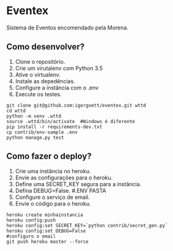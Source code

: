 # Eventex

Sistema de Eventos encomendado pela Morena.

## Como desenvolver?

1. Clone o repositório.
2. Crie um virutalenv com Python 3.5
3. Ative o virtualenv.
4. Instale as depedências.
5. Configure a instância com o .env
6. Execute os testes.

``` console
git clone git@github.com:igorgoett/eventex.git wttd
cd wttd
python -m venv .wttd
source .wttd/bin/activate  #Windows é diferente
pip install -r requirements-dev.txt
cp contrib/env-sample .env
python manage.py test
```
## Como fazer o deploy?

1. Crie uma instância no heroku.
2. Envie as configurações para o heroku.
3. Define uma SECRET_KEY segura para a instância.
4. Defina DEBUG=False. #.ENV PASTA
5. Configure o serviço de email.
6. Envie o código para o heroku.

```console
heroku create minhainstancia
heroku config:push
heroku config:set SECRET_KEY=`python contrib/secret_gen.py`
heroku config:set DEBUG=False
#configuro o email
git push heroku master --force
```